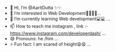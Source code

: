 - 👋 Hi, I’m @AaritDutta  ✨✨
- 👀 I’m interested in Web Development👩‍💻👩‍💻...
- 🌱 I’m currently learning Web development💻💻 ...
- 📫 How to reach me instagram , link :- https://www.instagram.com/developerdash/ ...
- 😄 Pronouns: he /him ...
- ⚡ Fun fact: I am scared of height😩😩 ...

<!---
AaritDutta/AaritDutta is a ✨ special ✨ repository because its `README.md` (this file) appears on your GitHub profile.
You can click the Preview link to take a look at your changes.
--->
